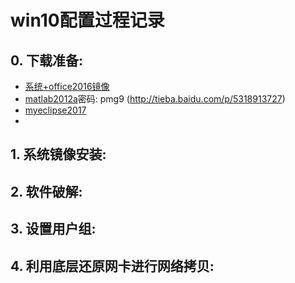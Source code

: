 # win10配置过程记录

## 0. 下载准备:
- [系统+office2016镜像](https://msdn.itellyou.cn/)
- [matlab2012a](https://pan.baidu.com/s/1miOJKDi)密码: pmg9  (http://tieba.baidu.com/p/5318913727)
- [myeclipse2017](http://www.cnblogs.com/xch-yang/p/7629316.html)
- 

## 1. 系统镜像安装:

## 2. 软件破解:

## 3. 设置用户组:

## 4. 利用底层还原网卡进行网络拷贝: